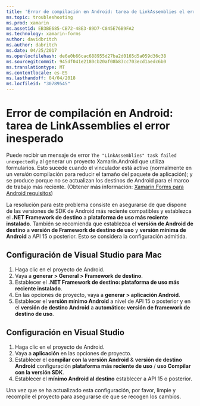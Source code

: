 ```yaml
---
title: 'Error de compilación en Android: tarea de LinkAssemblies el error inesperado'
ms.topic: troubleshooting
ms.prod: xamarin
ms.assetid: EB3BE685-CB72-48E3-89D7-C845E76B9FA2
ms.technology: xamarin-forms
author: davidbritch
ms.author: dabritch
ms.date: 04/25/2017
ms.openlocfilehash: de6e0b66cac688955d27ba2d0165d5a059d36c38
ms.sourcegitcommit: 945df041e2180cb20af08b83cc703ecd1aedc6b0
ms.translationtype: MT
ms.contentlocale: es-ES
ms.lasthandoff: 04/04/2018
ms.locfileid: "30789545"
---
```

# <a name="android-build-error--the-linkassemblies-task-failed-unexpectedly"></a>Error de compilación en Android: tarea de LinkAssemblies el error inesperado

Puede recibir un mensaje de error `The "LinkAssemblies" task failed unexpectedly` al generar un proyecto Xamarin.Android que utiliza formularios. Esto sucede cuando el vinculador está activo (normalmente en un *versión* compilación para reducir el tamaño del paquete de aplicación); y se produce porque no se actualizan los destinos de Android para el marco de trabajo más reciente. (Obtener más información: [Xamarin.Forms para Android requisitos](~/xamarin-forms/get-started/installation.md#android))

La resolución para este problema consiste en asegurarse de que dispone de las versiones de SDK de Android más reciente compatibles y establezca el **.NET Framework de destino** a **plataforma de uso más reciente instalado**. También se recomienda que establezca el **versión de Android de destino** a **versión de Framework de destino de uso** y **versión mínima de Android** a API 15 o posterior. Esto se considera la configuración admitida.

## <a name="setting-in-visual-studio-for-mac"></a>Configuración de Visual Studio para Mac

1.  Haga clic en el proyecto de Android.
2.  Vaya a **generar > General > Framework de destino**.
3.  Establecer el **.NET Framework de destino: plataforma de uso más reciente instalado**.
4.  En las opciones de proyecto, vaya a **generar > aplicación Android**.
5.  Establecer el **versión mínimo Android** a nivel de API 15 o posterior y en el **versión de destino Android** a **automático: versión de framework de destino de uso**.

## <a name="setting-in-visual-studio"></a>Configuración en Visual Studio

1.  Haga clic en el proyecto de Android.
2.  Vaya a **aplicación** en las opciones de proyecto.
3.  Establecer el **compilar con la versión Android** & **versión de destino Android** configuración **plataforma más reciente de uso** / **uso Compilar con la versión SDK**.
4.  Establecer el **mínimo Android al destino** establecer a API 15 o posterior.

Una vez que se ha actualizado esta configuración, por favor, limpie y recompile el proyecto para asegurarse de que se recogen los cambios.
